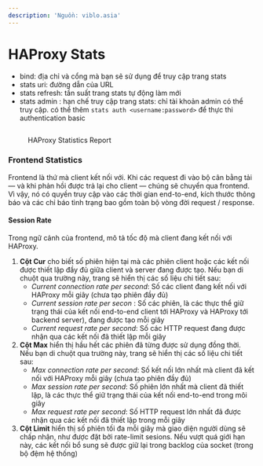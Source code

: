 ```yaml
---
description: 'Nguồn: viblo.asia'
---
```


# HAProxy Stats

* bind: địa chỉ và cổng mà bạn sẽ sử dụng để truy cập trang stats
* stats uri: đường dẫn của URL
* stats refresh: tần suất trang stats tự động làm mới
* stats admin : hạn chế truy cập trang stats: chỉ tài khoản admin có thể truy cập. có thể thêm `stats auth <username:password>` để thực thi authentication basic

<figure><img src="https://cdn-s3-001.quyit.id.vn/gitbook/blogs/cheat-sheet/haproxy.png" alt=""><figcaption><p>HAProxy Statistics Report</p></figcaption></figure>



### Frontend Statistics <a href="#frontend-statistics-2" id="frontend-statistics-2"></a>

Frontend là thứ mà client kết nối với. Khi các request đi vào bộ cân bằng tải — và khi phản hồi được trả lại cho client — chúng sẽ chuyển qua frontend. Vì vậy, nó có quyền truy cập vào các thời gian end-to-end, kích thước thông báo và các chỉ báo tình trạng bao gồm toàn bộ vòng đời request / response.

#### **Session Rate**

Trong ngữ cảnh của frontend, mô tả tốc độ mà client đang kết nối với HAProxy.

1. **Cột Cur** cho biết số phiên hiện tại mà các phiên client hoặc các kết nối được thiết lập đầy đủ giữa client và server đang được tạo. Nếu bạn di chuột qua trường này, trang sẽ hiển thị các số liệu chi tiết sau:
   * _Current connection rate per second_: Số các client đang kết nối với HAProxy mỗi giây (chưa tạo phiên đầy đủ)
   * _Current session rate per secon_ : Số các phiên, là các thực thể giữ trạng thái của kết nối end-to-end client tới HAProxy và HAProxy tới backend server), đang được tạo mỗi giây
   * _Current request rate per second_: Số các HTTP request đang được nhận qua các kết nối đã thiết lập mỗi giây
2. **Cột Max** hiển thị hầu hết các phiên đã từng được sử dụng đồng thời. Nếu bạn di chuột qua trường này, trang sẽ hiển thị các số liệu chi tiết sau:
   * _Max connection rate per second_: Số kết nối lớn nhất mà client đã kết nối với HAProxy mỗi giây (chưa tạo phiên đầy đủ)
   * _Max session rate per second_: Số phiên lớn nhất mà client đã thiết lập, là các thực thể giữ trạng thái của kết nối end-to-end trong môi giây
   * _Max request rate per second_: Số HTTP request lớn nhất đã được nhận qua các kết nối đã thiết lập trong mỗi giây
3. **Cột Limit** hiển thị số phiên tối đa mỗi giây mà giao diện người dùng sẽ chấp nhận, như được đặt bởi rate-limit sesions. Nếu vượt quá giới hạn này, các kết nối bổ sung sẽ được giữ lại trong backlog của socket (trong bộ đệm hệ thống)
